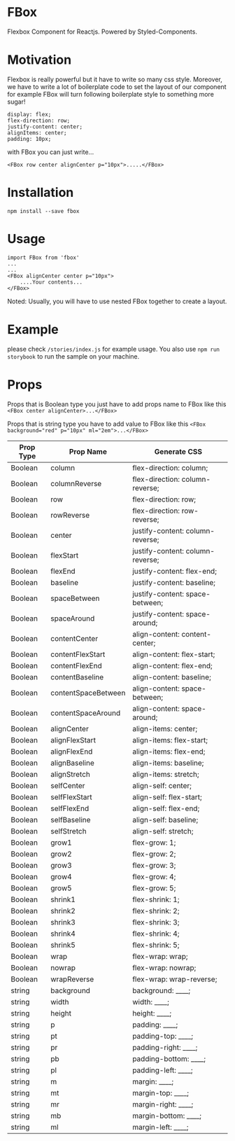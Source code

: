 # FBox
Flexbox Component for Reactjs. Powered by Styled-Components.

# Motivation
Flexbox is really powerful but it have to write so many css style. Moreover, we have to write a lot of boilerplate code to set the layout of our component for example FBox will turn following boilerplate style to something more sugar! 
```
display: flex;
flex-direction: row;
justify-content: center;
alignItems: center;
padding: 10px;
```

with FBox you can just write...

```
<FBox row center alignCenter p="10px">.....</FBox>
```

# Installation
```
npm install --save fbox
```
# Usage
```
import FBox from 'fbox'
...
...
<FBox alignCenter center p="10px">
    ....Your contents...
</FBox>
```
Noted: Usually, you will have to use nested FBox together to create a layout.

# Example

please check `/stories/index.js` for example usage. You also use `npm run storybook` to run the sample on your machine.

# Props

Props that is Boolean type you just have to add props name to FBox like this `<FBox center alignCenter>...</FBox>`

Props that is string type you have to add value to FBox like this `<FBox background="red" p="10px" ml="2em">...</FBox>`

|Prop Type| Prop Name | Generate CSS |
|---------|-----------|---------------|
| Boolean | column   | flex-direction: column;
| Boolean | columnReverse | flex-direction: column-reverse; 
| Boolean | row |  flex-direction: row; 
| Boolean | rowReverse |  flex-direction: row-reverse; 
| Boolean | center |  justify-content: column-reverse; 
| Boolean | flexStart |  justify-content: column-reverse; 
| Boolean | flexEnd | justify-content: flex-end;
| Boolean | baseline | justify-content: baseline;
| Boolean | spaceBetween | justify-content: space-between;
| Boolean | spaceAround | justify-content: space-around;
| Boolean | contentCenter | align-content: content-center;
| Boolean | contentFlexStart | align-content: flex-start;
| Boolean | contentFlexEnd | align-content: flex-end;
| Boolean | contentBaseline | align-content: baseline;
| Boolean | contentSpaceBetween | align-content: space-between;
| Boolean | contentSpaceAround | align-content: space-around;
| Boolean | alignCenter | align-items: center;
| Boolean | alignFlexStart | align-items: flex-start;
| Boolean | alignFlexEnd | align-items: flex-end;
| Boolean | alignBaseline | align-items: baseline;
| Boolean | alignStretch | align-items: stretch;
| Boolean | selfCenter | align-self: center;
| Boolean | selfFlexStart | align-self: flex-start;
| Boolean | selfFlexEnd | align-self: flex-end;
| Boolean | selfBaseline | align-self: baseline;
| Boolean | selfStretch | align-self: stretch;
| Boolean | grow1 | flex-grow: 1;
| Boolean | grow2 | flex-grow: 2;
| Boolean | grow3 | flex-grow: 3;
| Boolean | grow4 | flex-grow: 4;
| Boolean | grow5 | flex-grow: 5;
| Boolean | shrink1 | flex-shrink: 1;
| Boolean | shrink2 | flex-shrink: 2;
| Boolean | shrink3 | flex-shrink: 3;
| Boolean | shrink4 | flex-shrink: 4;
| Boolean | shrink5 | flex-shrink: 5;
| Boolean | wrap | flex-wrap: wrap;
| Boolean | nowrap | flex-wrap: nowrap;
| Boolean | wrapReverse | flex-wrap: wrap-reverse;
| string | background | background: ____;
| string | width | width: ____;
| string | height | height: ____;
| string | p | padding: ____;
| string | pt | padding-top: ____;
| string | pr | padding-right: ____;
| string | pb | padding-bottom: ____;
| string | pl | padding-left: ____;
| string | m | margin: ____;
| string | mt | margin-top: ____;
| string | mr | margin-right: ____;
| string | mb | margin-bottom: ____;
| string | ml | margin-left: ____;















